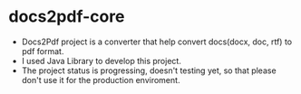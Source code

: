 # docs2pdf-core

- Docs2Pdf project is a converter that help convert docs(docx, doc, rtf) to pdf format. 
- I used Java Library to develop this project. 
- The project status is progressing, doesn't testing yet, so that please don't use it for the production enviroment. 
